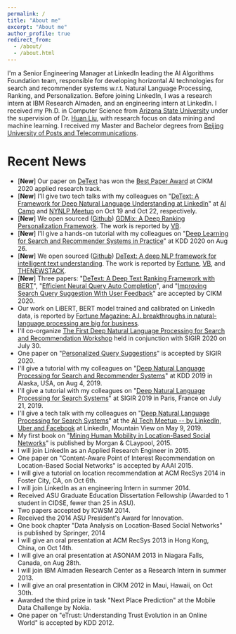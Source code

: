 ```yaml
---
permalink: /
title: "About me"
excerpt: "About me"
author_profile: true
redirect_from: 
  - /about/
  - /about.html
---
```

I'm a Senior Engineering Manager at LinkedIn leading the AI Algorithms Foundation team, responsible for developing horizontal AI technologies for search and recommender systems w.r.t. Natural Language Processing, Ranking, and Personalization. Before joining LinkedIn, I was a research intern at IBM Research Almaden, and an engineering intern at LinkedIn. I received my Ph.D. in Computer Science from [Arizona State University](https://www.asu.edu) under the supervision of Dr. [Huan Liu](http://www.public.asu.edu/~huanliu), with research focus on data mining and machine learning. I received my Master and Bachelor degrees from [Beijing University of Posts and Telecommunications](https://english.bupt.edu.cn).

Recent News
======
* [**New**] Our paper on [DeText](https://lnkd.in/gGt8ye6) has won the [Best Paper Award](https://github.com/nini2yoyo/huiji-gao/raw/master/files/DeText_cikm2020-award-cert_p4.pdf) at CIKM 2020 applied research track.
* [**New**] I'll give two tech talks with my colleagues on "[DeText: A Framework for Deep Natural Language Understanding at LinkedIn](https://www.youtube.com/watch?v=yXxGOcVomGM)" at [AI Camp](https://learn.xnextcon.com/event/eventdetails/W2020101910) and [NYNLP Meetup](https://www.meetup.com/NY-NLP/events/272331181/) on Oct 19 and Oct 22, respectively.
* [**New**] We open sourced ([Github](https://github.com/linkedin/gdmix)) [GDMix: A Deep Ranking Personalization Framework](https://engineering.linkedin.com/blog/2020/gdmix--a-deep-ranking-personalization-framework). The work is reported by [VB](https://venturebeat.com/2020/09/29/linkedin-open-sources-gdmix-a-framework-for-training-ai-personalization-models/).
* [**New**] I'll give a hands-on tutorial with my colleagues on "[Deep Learning for Search and Recommender Systems in Practice](https://sites.google.com/view/kdd20tutorial-deepsnr/home)" at KDD 2020 on Aug 26.
* [**New**] We open sourced ([Github](https://github.com/linkedin/detext)) [DeText: A deep NLP framework for intelligent text understanding](https://engineering.linkedin.com/blog/2020/open-sourcing-detext). The work is reported by [Fortune](https://fortune.com/newsletter/eye-on-ai/), [VB](https://venturebeat.com/2020/07/28/linkedin-open-sources-detext-a-framework-for-natural-language-processing-tasks/), and [THENEWSTACK](https://thenewstack.io/detext-linkedins-open-source-deep-learning-framework-for-natural-language-processing/).
* [**New**] Three papers: "[DeText: A Deep Text Ranking Framework with BERT](https://arxiv.org/abs/2008.02460)", "[Efficient Neural Query Auto Completion](https://arxiv.org/abs/2008.02879)", and "[Improving Search Query Suggestion With User Feedback](http://nini2yoyo.github.io/huiji-gao/files/seq2seqClick.pdf)" are accepted by CIKM 2020.
* Our work on LiBERT, BERT model trained and calibrated on LinkedIn data, is reported by [Fortune Magazine: A.I. breakthroughs in natural-language processing are big for business](https://fortune.com/2020/01/20/natural-language-processing-business).
* I'll co-organize [The First Deep Natural Language Processing for Search and Recommendation Workshop](https://sites.google.com/view/deepnlp2020) held in conjunction with SIGIR 2020 on July 30.
* One paper on "[Personalized Query Suggestions](https://sigir.org/sigir2020/accepted-papers/#ShortPaper)" is accepted by SIGIR 2020.
* I'll give a tutorial with my colleagues on "[Deep Natural Language Processing for Search and Recommender Systems](https://sites.google.com/view/kdd2019deepnlp)" at KDD 2019 in Alaska, USA, on Aug 4, 2019.
* I'll give a tutorial with my colleagues on "[Deep Natural Language Processing for Search Systems](https://sites.google.com/view/sigir2019tutorial)" at SIGIR 2019 in Paris, France on July 21, 2019.
* I'll give a tech talk with my colleagues on "[Deep Natural Language Processing for Search Systems](https://github.com/nini2yoyo/huiji-gao/raw/master/files/AITechMeetup.pdf)" at the [AI Tech Meetup -- by LinkedIn, Uber and Facebook](https://www.eventbrite.com/e/ai-tech-meetup-tickets-61073014029#) at LinkedIn, Mountain View on May 9, 2019.
* My first book on "[Mining Human Mobility in Location-Based Social Networks](http://nini2yoyo.github.io/huiji-gao/files/book.pdf)" is published by Morgan & CLaypool, 2015.
* I will join LinkedIn as an Applied Research Engineer in 2015.
* One paper on "Content-Aware Point of Interest Recommendation on Location-Based Social Networks" is accepted by AAAI 2015.
* I will give a tutorial on location recommendation at ACM RecSys 2014 in Foster City, CA, on Oct 6th.
* I will join LinkedIn as an engineering Intern in summer 2014.
* Received ASU Graduate Education Dissertation Fellowship (Awarded to 1 student in CIDSE, fewer than 25 in ASU).
* Two papers accepted by ICWSM 2014.
* Received the 2014 ASU President's Award for Innovation.
* One book chapter "Data Analysis on Location-Based Social Networks" is published by Springer, 2014
* I will give an oral presentation at ACM RecSys 2013 in Hong Kong, China, on Oct 14th.
* I will give an oral presentation at ASONAM 2013 in Niagara Falls, Canada, on Aug 28th.
* I will join IBM Almaden Research Center as a Research Intern in summer 2013.
* I will give an oral presentation in CIKM 2012 in Maui, Hawaii, on Oct 30th.
* Awarded the third prize in task "Next Place Prediction" at the Mobile Data Challenge by Nokia.
* One paper on "eTrust: Understanding Trust Evolution in an Online World" is accepted by KDD 2012.

<script type="text/javascript" id="clustrmaps" src="//cdn.clustrmaps.com/map_v2.js?d=HOYRPdiZNP67nyqG7HTjajhshw_kn6eeASbKnd7DFiQ&cl=ffffff&w=a"></script>

